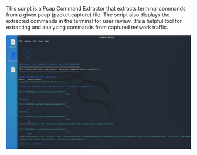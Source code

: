 This script is a Pcap Command Extractor that extracts terminal commands from a given pcap (packet capture) file. 
The script also displays the extracted commands in the terminal for user review. 
It's a helpful tool for extracting and analyzing commands from captured network traffic.

![Image Alt](https://github.com/AviorMostovski/PCAP-commands-script/blob/67e5977af13ad9bec18838a329b036d0761600b4/commands%20pcap.png)
